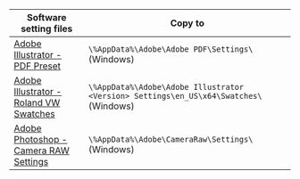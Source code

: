 |Software setting files|Copy to<br>
|---|---|
|[Adobe Illustrator - PDF Preset](adobe-illustrator-pdf-win)|```\%AppData%\Adobe\Adobe PDF\Settings\``` (Windows)
|[Adobe Illustrator - Roland VW Swatches](https://github.com/sergebro/dotfiles/tree/main/adobe-illustrator-roland-win)|```\%AppData%\Adobe\Adobe Illustrator <Version> Settings\en_US\x64\Swatches\``` (Windows)
|[Adobe Photoshop - Camera RAW Settings](https://github.com/sergebro/dotfiles/tree/main/adobe-photoshop-acr-win)|```\%AppData%\Adobe\CameraRaw\Settings\``` (Windows)